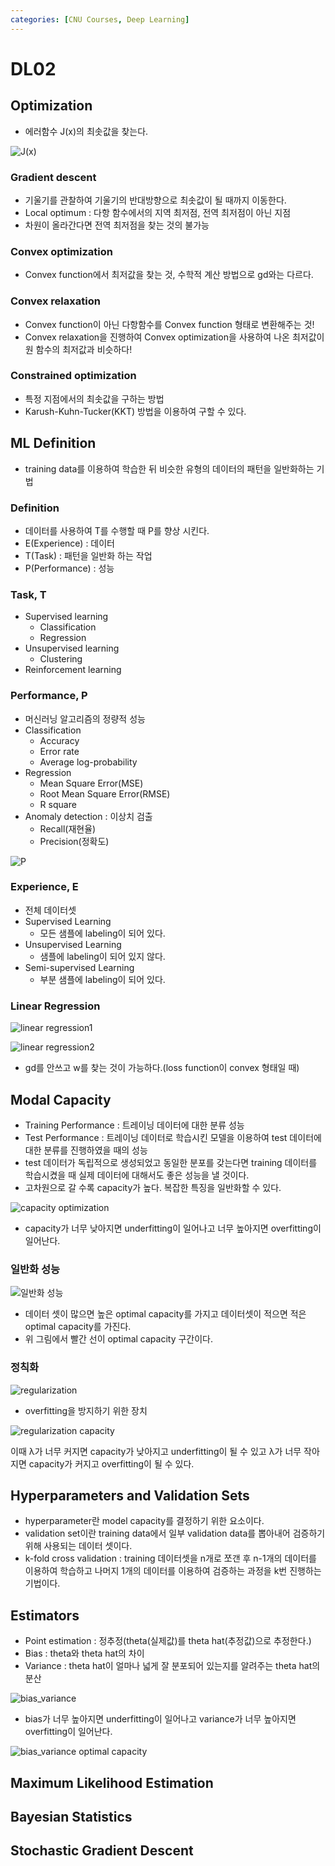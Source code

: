 ```yaml
---
categories: [CNU Courses, Deep Learning]
---
```


# DL02

## Optimization

- 에러함수 J(x)의 최솟값을 찾는다.

![J(x)](/assets/images/2023/03/16/img.png)

### Gradient descent

- 기울기를 관찰하여 기울기의 반대방향으로 최솟값이 될 때까지 이동한다.
- Local optimum : 다항 함수에서의 지역 최저점, 전역 최저점이 아닌 지점
- 차원이 올라간다면 전역 최저점을 찾는 것의 불가능

### Convex optimization

- Convex function에서 최저값을 찾는 것, 수학적 계산 방법으로 gd와는 다르다.

### Convex relaxation

- Convex function이 아닌 다항함수를 Convex function 형태로 변환해주는 것!
- Convex relaxation을 진행하여 Convex optimization을 사용하여 나온 최저값이 원 함수의 최저값과 비슷하다!

### Constrained optimization

- 특정 지점에서의 최솟값을 구하는 방법
- Karush-Kuhn-Tucker(KKT) 방법을 이용하여 구할 수 있다.

## ML Definition

- training data를 이용하여 학습한 뒤 비슷한 유형의 데이터의 패턴을 일반화하는 기법

### Definition

- 데이터를 사용하여 T를 수행할 때 P를 향상 시킨다.
- E(Experience) : 데이터
- T(Task) : 패턴을 일반화 하는 작업
- P(Performance) : 성능

### Task, T

- Supervised learning
  - Classification
  - Regression
- Unsupervised learning
  - Clustering
- Reinforcement learning

### Performance, P

- 머신러닝 알고리즘의 정량적 성능
- Classification
  - Accuracy
  - Error rate
  - Average log-probability
- Regression
  - Mean Square Error(MSE)
  - Root Mean Square Error(RMSE)
  - R square
- Anomaly detection : 이상치 검출
  - Recall(재현율)
  - Precision(정확도)

![P](/assets/images/2023/03/16/img_1.png)

### Experience, E

- 전체 데이터셋
- Supervised Learning
  - 모든 샘플에 labeling이 되어 있다.
- Unsupervised Learning
  - 샘플에 labeling이 되어 있지 않다.
- Semi-supervised Learning
  - 부분 샘플에 labeling이 되어 있다.

### Linear Regression

![linear regression1](/assets/images/2023/03/16/img_2.png)

![linear regression2](/assets/images/2023/03/16/img_3.png)

- gd를 안쓰고 w를 찾는 것이 가능하다.(loss function이 convex 형태일 때)

## Modal Capacity

- Training Performance : 트레이닝 데이터에 대한 분류 성능
- Test Performance : 트레이닝 데이터로 학습시킨 모델을 이용하여 test 데이터에 대한 분류를 진행하였을 때의 성능
- test 데이터가 독립적으로 생성되었고 동일한 분포를 갖는다면 training 데이터를 학습시켰을 때 실제 데이터에 대해서도 좋은 성능을 낼 것이다.
- 고차원으로 갈 수록 capacity가 높다. 복잡한 특징을 일반화할 수 있다.

![capacity optimization](/assets/images/2023/03/16/img_4.png)

- capacity가 너무 낮아지면 underfitting이 일어나고 너무 높아지면 overfitting이 일어난다.

### 일반화 성능

![일반화 성능](/assets/images/2023/03/16/img_3.png)

- 데이터 셋이 많으면 높은 optimal capacity를 가지고 데이터셋이 적으면 적은 optimal capacity를 가진다.
- 위 그림에서 빨간 선이 optimal capacity 구간이다.

### 정칙화

![regularization](/assets/images/2023/03/16/img_5.png)

- overfitting을 방지하기 위한 장치

![regularization capacity](/assets/images/2023/03/16/img_8.png)

이때 λ가 너무 커지면 capacity가 낮아지고 underfitting이 될 수 있고 λ가 너무 작아지면 capacity가 커지고 overfitting이 될 수 있다.

## Hyperparameters and Validation Sets

- hyperparameter란 model capacity를 결정하기 위한 요소이다.
- validation set이란 training data에서 일부 validation data를 뽑아내어 검증하기 위해 사용되는 데이터 셋이다.
- k-fold cross validation : training 데이터셋을 n개로 쪼갠 후 n-1개의 데이터를 이용하여 학습하고 나머지 1개의 데이터를 이용하여 검증하는 과정을 k번 진행하는 기법이다.

## Estimators

- Point estimation : 정추정(theta(실제값)를 theta hat(추정값)으로 추정한다.)
- Bias : theta와 theta hat의 차이
- Variance : theta hat이 얼마나 넓게 잘 분포되어 있는지를 알려주는 theta hat의 분산

![bias_variance](/assets/images/2023/03/16/img_7.png)

- bias가 너무 높아지면 underfitting이 일어나고 variance가 너무 높아지면 overfitting이 일어난다.

![bias_variance optimal capacity](/assets/images/2023/03/16/img_9.png)

## Maximum Likelihood Estimation

## Bayesian Statistics

## Stochastic Gradient Descent